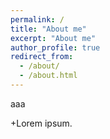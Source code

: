 ```yaml
---
permalink: /
title: "About me"
excerpt: "About me"
author_profile: true
redirect_from: 
  - /about/
  - /about.html
---
```


aaa

+Lorem ipsum.
